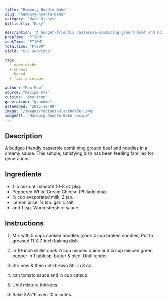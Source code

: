 ```yaml
---
title: "Hamburg Noodle Bake"
slug: "hamburg-noodle-bake"
category: "Main Dishes"
difficulty: "Easy"

description: "A budget-friendly casserole combining ground beef and noodles in a creamy sauce. This simple, satisfying dish has been feeding families for generations."
prepTime: "PT10M"
cookTime: "PT10M"
totalTime: "PT20M"
yield: "6-8 servings"

tags:
  - main-dishes
  - cheese
  - baked
  - family-recipe

author: "Maw Maw"
source: "Recipe #78"
cuisine: "American"
generation: "grandma"
dateAdded: "2025-10-08"
image: "/images/recipes/placeholder.svg"
imageAlt: "Hamburg Noodle Bake recipe"
---
```


## Description

A budget-friendly casserole combining ground beef and noodles in a creamy sauce. This simple, satisfying dish has been feeding families for generations.

## Ingredients

- 1 lb mix until smooth 10-8 oz pkg.
- Peppered White Cream Cheese (Philadelphia)
- ½ cup evaporated milk, 2 tsp.
- Lemon juice, ¼ tsp. garlic salt
- and 1 tsp. Worcestershire sauce

## Instructions

1. Mix with 5 cups cooked noodles (cook 4 cup broken noodles) Put to greased 11 X 7-inch baking dish.

2. In 10-inch skillet cook ½ cup minced onion and ¼ cup minced green pepper in 1 tablesp. butter & oleo. Until tender.

3. Stir now & then until brown Stir in 8 oz.

4. can tomato sauce and ½ cup catsup.

5. Until mixture thickens.

6. Bake 325°F oven 10 minutes.